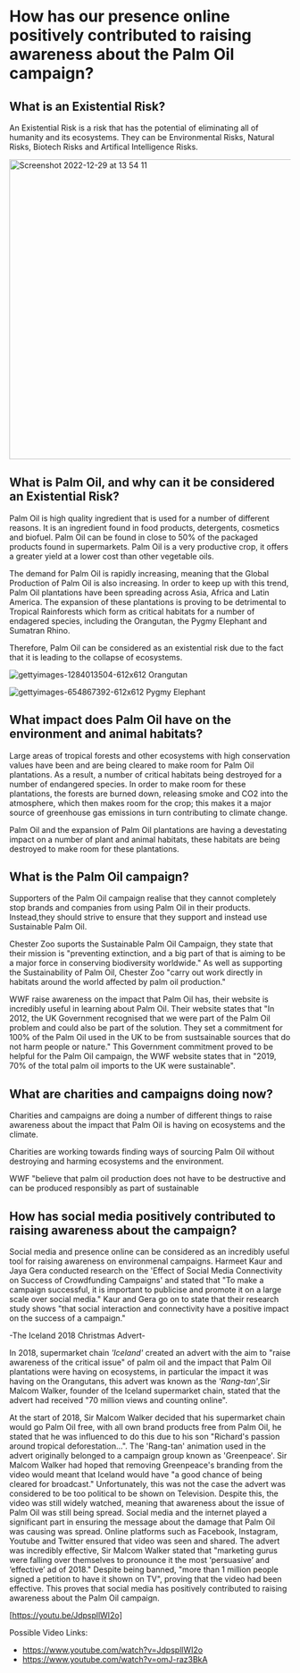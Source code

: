 # How has our presence online positively contributed to raising awareness about the Palm Oil campaign? #

## What is an Existential Risk? ##

An Existential Risk is a risk that has the potential of eliminating all of humanity and its ecosystems. They can be Environmental Risks, Natural Risks, Biotech Risks and Artifical Intelligence Risks. 

<img width="537" alt="Screenshot 2022-12-29 at 13 54 11" src="https://user-images.githubusercontent.com/116093715/209963296-e4ee22f0-f8f6-4548-a9d3-31a1b4ecd93a.png">



## What is Palm Oil, and why can it be considered an Existential Risk? ##

Palm Oil is high quality ingredient that is used for a number of different reasons. It is an ingredient found in food products, detergents, cosmetics and biofuel. Palm Oil can be found in close to 50% of the packaged products found in supermarkets. Palm Oil is a very productive crop, it offers a greater yield at a lower cost than other vegetable oils. 

The demand for Palm Oil is rapidly increasing, meaning that the Global Production of Palm Oil is also increasing. In order to keep up with this trend, Palm Oil plantations have been spreading across Asia, Africa and Latin America. The expansion of these plantations is proving to be detrimental to Tropical Rainforests which form as critical habitats for a number of endagered species, including the Orangutan, the Pygmy Elephant and Sumatran Rhino. 

Therefore, Palm Oil can be considered as an existential risk due to the fact that it is leading to the collapse of ecosystems.

![gettyimages-1284013504-612x612](https://user-images.githubusercontent.com/116093715/209957206-34191fee-8663-4994-91a7-25163a96b456.jpg) Orangutan


![gettyimages-654867392-612x612](https://user-images.githubusercontent.com/116093715/209957272-5d499f09-bad0-4a78-8fcf-cff9bbd9c79c.jpg) Pygmy Elephant


## What impact does Palm Oil have on the environment and animal habitats?

Large areas of tropical forests and other ecosystems with high conservation values have been and are being cleared to make room for Palm Oil plantations. As a result, a number of critical habitats being destroyed for a number of endangered species. In order to make room for these plantations, the forests are burned down, releasing smoke and CO2 into the atmosphere, which then makes room for the crop; this makes it a major source of greenhouse gas emissions in turn contributing to climate change. 

Palm Oil and the expansion of Palm Oil plantations are having a devestating impact on a number of plant and animal habitats, these habitats are being destroyed to make room for these plantations.


## What is the Palm Oil campaign? 

Supporters of the Palm Oil campaign realise that they cannot completely stop brands and companies from using Palm Oil in their products. Instead,they should strive to ensure that they support and instead use Sustainable Palm Oil. 

Chester Zoo suports the Sustainable Palm Oil Campaign, they state that their mission is "preventing extinction, and a big part of that is aiming to be a major force in conserving biodiversity worldwide." As well as supporting the Sustainability of Palm Oil, Chester Zoo "carry out work directly in habitats around the world affected by palm oil production."

WWF raise awareness on the impact that Palm Oil has, their website is incredibly useful in learning about Palm Oil. Their website states that "In 2012, the UK Government recognised that we were part of the Palm Oil problem and could also be part of the solution. They set a commitment for 100% of the Palm Oil used in the UK to be from sustsainable sources that do not harm people or nature." This Government commitment proved to be helpful for the Palm Oil campaign, the WWF website states that in "2019, 70% of the total palm oil imports to the UK were sustainable". 

## What are charities and campaigns doing now?

Charities and campaigns are doing a number of different things to raise awareness about the impact that Palm Oil is having on ecosystems and the climate. 

Charities are working towards finding ways of sourcing Palm Oil without destroying and harming ecosystems and the environment. 

WWF "believe that palm oil production does not have to be destructive and can be produced responsibly as part of sustainable 





## How has social media positively contributed to raising awareness about the campaign?

Social media and presence online can be considered as an incredibly useful tool for raising awareness on environmenal campaigns. Harmeet Kaur and Jaya Gera conducted research on the 'Effect of Social Media Connectivity on Success of Crowdfunding Campaigns' and stated that "To make a campaign successful, it is important to publicise and promote it on a large scale over social media." Kaur and Gera go on to state that their research study shows "that social interaction and connectivity have a positive impact on the success of a campaign." 

-The Iceland 2018 Christmas Advert-

In 2018, supermarket chain *'Iceland'* created an advert with the aim to "raise awareness of the critical issue" of palm oil and the impact that Palm Oil plantations were having on ecosystems, in particular the impact it was having on the Orangutans, this advert was known as the *'Rang-tan'*,Sir Malcom Walker, founder of the Iceland supermarket chain, stated that the advert had received "70 million views and counting online".

At the start of 2018, Sir Malcom Walker decided that his supermarket chain would go Palm Oil free, with all own brand products free from Palm Oil, he stated that he was influenced to do this due to his son "Richard's passion around tropical deforestation...". The 'Rang-tan' animation used in the advert originally belonged to a campaign group known as 'Greenpeace'. Sir Malcom Walker had hoped that removing Greenpeace's branding from the video would meant that Iceland would have "a good chance of being cleared for broadcast." Unfortunately, this was not the case the advert was considered to be too political to be shown on Television. Despite this, the video was still widely watched, meaning that awareness about the issue of Palm Oil was still being spread. Social media and the internet played a significant part in ensuring the message about the damage that Palm Oil was causing was spread. Online platforms such as Facebook, Instagram, Youtube and Twitter ensured that video was seen and shared. The advert was incredibly effective, Sir Malcom Walker stated that "marketing gurus were falling over themselves to pronounce it the most ‘persuasive’ and ‘effective’ ad of 2018." Despite being banned, "more than 1 million people signed a petition to have it shown on TV", proving that the video had been effective. This proves that social media has positively contributed to raising awareness about the Palm Oil campaign.

[https://youtu.be/JdpspllWI2o]




Possible Video Links:
- https://www.youtube.com/watch?v=JdpspllWI2o
- https://www.youtube.com/watch?v=omJ-raz3BkA
